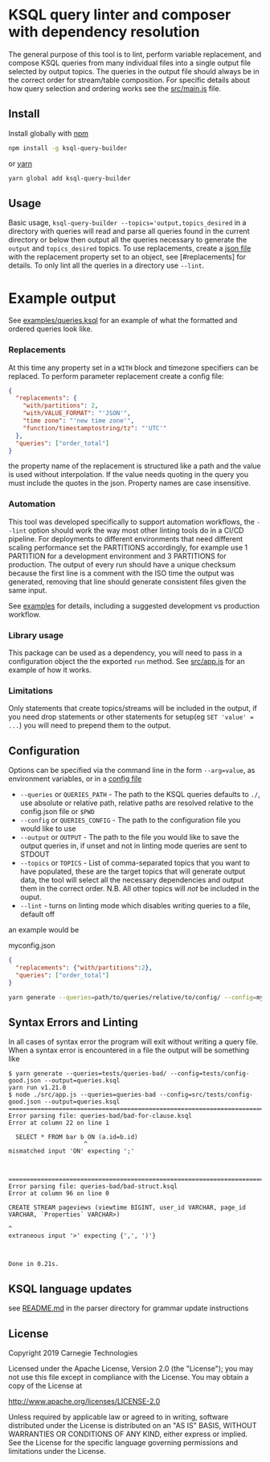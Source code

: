 # KSQL query linter and composer with dependency resolution

The general purpose of this tool is to lint, perform variable replacement, and compose KSQL
queries from many individual files into a single output file selected by output topics. The
queries in the output file should always be in the correct order for stream/table composition.
For specific details about how query selection and ordering works see the [src/main.js](src/main.js)
file.

## Install

Install globally with [npm](https://nodejs.org/en/docs/meta/topics/dependencies/#npm)
```bash
npm install -g ksql-query-builder
```
or [yarn](https://yarnpkg.com/)
```bash
yarn global add ksql-query-builder
```

## Usage

Basic usage, `ksql-query-builder --topics='output,topics_desired` in a directory with queries will
read and parse all queries found in the current directory or below then output all the queries
necessary to generate the `output` and `topics_desired` topics.  To use replacements, create a
[json file](config.json) with the replacement property set to an object, see [#replacements] for
details. To only lint all the queries in a directory use `--lint`.

# Example output

See [examples/queries.ksql](examples/queries.ksql) for an example of what the formatted and ordered
queries look like.

### Replacements

At this time any property set in a `WITH` block and timezone specifiers can be replaced. To perform
parameter replacement create a config file:
```json
{
  "replacements": {
    "with/partitions": 2,
    "with/VALUE_FORMAT": "'JSON'",
    "time zone": "'new time zone'",
    "function/timestamptostring/tz": "'UTC'"
  },
  "queries": ["order_total"]
}
```
the property name of the replacement is structured like a path and the value is used without
interpolation. If the value needs quoting in the query you must include the quotes in the json.
Property names are case insensitive.

### Automation

This tool was developed specifically to support automation workflows, the `--lint` option should
work the way most other linting tools do in a CI/CD pipeline. For deployments to different
environments that need different scaling performance set the PARTITIONS accordingly, for example
use 1 PARTITION for a development environment and 3 PARTITIONS for production.  The output of
every run should have a unique checksum because the first line is a comment with the ISO time the
output was generated, removing that line should generate consistent files given the same input.

See [examples](examples/README.md) for details, including a suggested development vs production
workflow.

### Library usage

This package can be used as a dependency, you will need to pass in a configuration
object the the exported `run` method. See [src/app.js](src/app.js) for an example of how it works.

### Limitations

Only statements that create topics/streams will be included in the output, if you need drop
statements or other statements for setup(eg `SET 'value' = ...`) you will need to prepend them to the output.

## Configuration

Options can be specified via the command line in the form `--arg=value`, as environment
variables, or in a [config file](examples/README.md)
* `--queries` or `QUERIES_PATH` - The path to the KSQL queries defaults to `./`, use absolute
or relative path, relative paths are resolved relative to the config.json file or `$PWD`
* `--config` or `QUERIES_CONFIG` - The path to the configuration file you would like to use
* `--output` or `OUTPUT` - The path to the file you would like to save the output
queries in, if unset and not in linting mode queries are sent to STDOUT
* `--topics` or `TOPICS` - List of comma-separated topics that you want to have populated,
these are the target topics that will generate output data, the tool will select all the
necessary dependencies and output them in the correct order. N.B. All other topics will *not*
be included in the ouput.
* `--lint` - turns on linting mode which disables writing queries to a file, default off

an example would be

myconfig.json
```json
{
  "replacements": {"with/partitions":2},
  "queries": ["order_total"]
}
```

```bash
yarn generate --queries=path/to/queries/relative/to/config/ --config=myconfig.json --output=queries.ksql
```

## Syntax Errors and Linting

In all cases of syntax error the program will exit without writing a query file. When a
syntax error is encountered in a file the output will be something like

```console
$ yarn generate --queries=tests/queries-bad/ --config=tests/config-good.json --output=queries.ksql
yarn run v1.21.0
$ node ./src/app.js --queries=queries-bad --config=src/tests/config-good.json --output=queries.ksql
===============================================================================================================================================================
Error parsing file: queries-bad/bad-for-clause.ksql
Error at column 22 on line 1

  SELECT * FROM bar b ON (a.id=b.id)
                     ^
mismatched input 'ON' expecting ';'



===============================================================================================================================================================
Error parsing file: queries-bad/bad-struct.ksql
Error at column 96 on line 0

CREATE STREAM pageviews (viewtime BIGINT, user_id VARCHAR, page_id VARCHAR, `Properties` VARCHAR>)
                                                                                               ^
extraneous input '>' expecting {',', ')'}



Done in 0.21s.
```

## KSQL language updates

see [README.md](src/parser/README.md) in the parser directory for grammar
update instructions

## License

Copyright 2019 Carnegie Technologies

Licensed under the Apache License, Version 2.0 (the "License");
you may not use this file except in compliance with the License.
You may obtain a copy of the License at

   http://www.apache.org/licenses/LICENSE-2.0

Unless required by applicable law or agreed to in writing, software
distributed under the License is distributed on an "AS IS" BASIS,
WITHOUT WARRANTIES OR CONDITIONS OF ANY KIND, either express or implied.
See the License for the specific language governing permissions and
limitations under the License.
